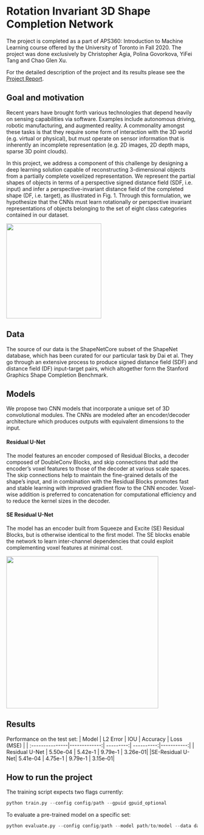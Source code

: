 # Rotation Invariant 3D Shape Completion Network
The project is completed as a part of APS360: Introduction to Machine Learning course offered by the University of Toronto in Fall 2020. The project was done exclusively by Christopher Agia, Polina Govorkova, YiFei Tang and Chao Glen Xu.


For the detailed description of the project and its results please see the [Project Report](https://github.com/agiachris/rotational3DCNN/blob/main/project_description_and_results/ProjectReport.pdf).

## Goal and motivation
Recent years have brought forth various technologies that depend heavily on sensing capabilities via software. Examples include autonomous driving, robotic manufacturing, and augmented reality. A commonality amongst these tasks is that they require some form of interaction with the 3D world (e.g. virtual or physical), but must operate on sensor information that is inherently an incomplete representation (e.g. 2D images, 2D depth maps, sparse 3D point clouds). 

In this project, we address a component of this challenge by designing a deep learning solution capable of reconstructing 3-dimensional objects from a partially complete voxelized representation. We represent the partial shapes of objects in terms of a perspective signed distance field (SDF, i.e. input) and infer a perspective-invariant distance field of the completed shape (DF, i.e. target), as illustrated in Fig. 1. Through this formulation, we hypothesize that the CNNs must learn rotationally or perspective invariant representations of objects belonging to the set of eight class categories contained in our dataset. 

<img src="https://github.com/agiachris/rotational3DCNN/blob/main/project_description_and_results/proposal_overview.png" height="250" />

## Data
The source of our data is the ShapeNetCore subset of the ShapeNet database, which has been curated for our particular task by Dai et al. They go through an extensive process to produce signed distance field (SDF) and distance field (DF) input-target pairs, which altogether form the Stanford Graphics Shape Completion Benchmark.

## Models
We propose two CNN models that incorporate a unique set of 3D convolutional modules. The CNNs are modeled after an encoder/decoder architecture which produces outputs with equivalent dimensions to the input. 
#### Residual U-Net 
The model features an encoder composed of Residual Blocks, a decoder composed of DoubleConv Blocks, and skip connections that add the encoder’s voxel features to those of the decoder at various scale spaces. The skip connections help to maintain the fine-grained details of the shape’s input, and in combination with the Residual Blocks promotes fast and stable learning with improved gradient flow to the CNN encoder. Voxel-wise addition is preferred to concatenation for computational efficiency and to reduce the kernel sizes in the decoder. 
#### SE Residual U-Net
The model has an encoder built from Squeeze and Excite (SE) Residual Blocks, but is otherwise identical to the first model. The SE blocks enable the network to learn inter-channel dependencies that could exploit complementing voxel features at minimal cost.

<img src="https://github.com/agiachris/rotational3DCNN/blob/main/project_description_and_results/proposal_system.png" height="400" />

## Results
Performance on the test set:
| Model           | L2 Error     | IOU       | Accuracy   | Loss (MSE) |
| :---------------|-------------:| ---------:| ----------:|-----------:|
| Residual U-Net  |     5.50e-04 |   5.42e-1 |    9.79e-1 |    3.26e-01|
|SE-Residual U-Net|   5.41e-04   |   4.75e-1 |    9.79e-1 |    3.15e-01|


## How to run the project

The training script expects two flags currently:
```python
python train.py --config config/path --gpuid gpuid_optional 
```

To evaluate a pre-trained model on a specific set:
```python
python evaluate.py --config config/path --model path/to/model --data data_split --gpuid gpuid_optional
```
